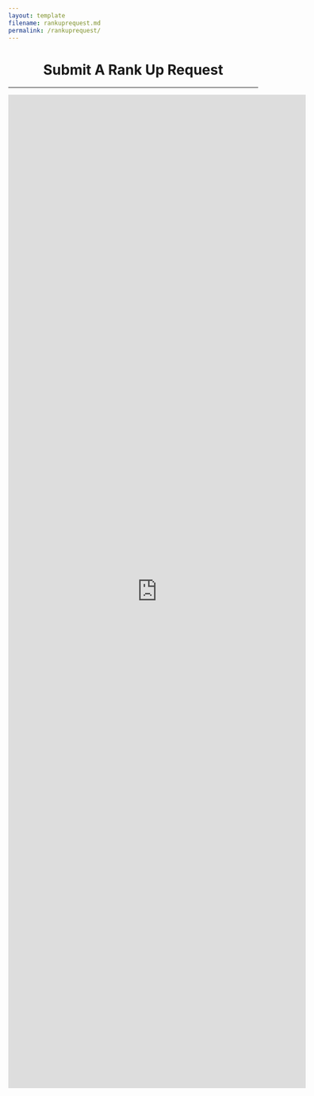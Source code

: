 ```yaml
---
layout: template
filename: rankuprequest.md
permalink: /rankuprequest/
---
```

<center><h1>Submit A Rank Up Request</h1></center>
<hr>

<center>
  <iframe src="https://docs.google.com/forms/d/e/1FAIpQLSfB4WW8WgVNFUa4lj-T4OhHPr6prwdP4SFng_lLptPKCkbgqw/viewform?embedded=true" width="600" height="2000" frameborder="0" marginheight="0" marginwidth="0">Loading…</iframe>
</center>
